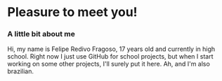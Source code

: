 # Pleasure to meet you!



### A little bit about me
Hi, my name is Felipe Redivo Fragoso, 17 years old and currently in high school. Right now I just use GitHub for school projects, but when I start working on some other projects, I'll surely put it here. Ah, and I'm also brazilian.

<!--
**MrFelopes/mrfelopes** is a ✨ _special_ ✨ repository because its `README.md` (this file) appears on your GitHub profile.

Here are some ideas to get you started:

- 🔭 I’m currently working on ...
- 🌱 I’m currently learning ...
- 👯 I’m looking to collaborate on ...
- 🤔 I’m looking for help with ...
- 💬 Ask me about ...
- 📫 How to reach me: ...
- 😄 Pronouns: ...
- ⚡ Fun fact: ...
-->
